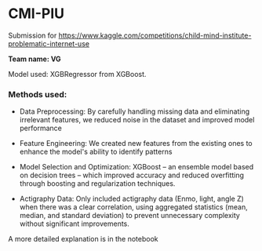 # CMI-PIU
 Submission for https://www.kaggle.com/competitions/child-mind-institute-problematic-internet-use
 
 **Team name: VG**

 Model used: XGBRegressor from XGBoost.

 ### Methods used:
 - Data Preprocessing: By carefully handling missing data and eliminating irrelevant features, we reduced noise in the dataset and improved model performance

 - Feature Engineering: We created new features from the existing ones to enhance the model's ability to identify patterns

 - Model Selection and Optimization: XGBoost – an ensemble model based on decision trees – which improved accuracy and reduced overfitting through boosting and regularization techniques.

 - Actigraphy Data: Only included actigraphy data (Enmo, light, angle Z) when there was a clear correlation, using aggregated statistics (mean, median, and standard deviation) to prevent unnecessary complexity without significant improvements.

 A more detailed explanation is in the notebook